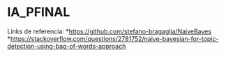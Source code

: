 # IA_PFINAL

Links de referencia:
 *https://github.com/stefano-bragaglia/NaiveBayes
 *https://stackoverflow.com/questions/2781752/naive-bayesian-for-topic-detection-using-bag-of-words-approach
